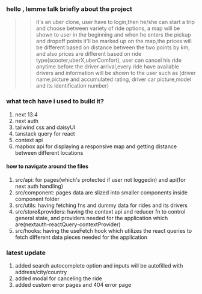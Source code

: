 ### hello , lemme talk briefly about the project

> > it's an uber clone, user have to login,then he/she can start a trip and choose between variety of ride options, a map will be shown to user in the beginning and when he enters the pickup and dropoff points it'll be marked up on the map,the prices will be different based on distance between the two points by km, and also prices are different based on ride type(scooter,uberX,uberComfort), user can cancel his ride anytime before the driver arrival,every ride have available drivers and information will be shown to the user such as (driver name,picture and accumulated rating, driver car picture,model and its identification number)

### what tech have i used to build it?

1. next 13.4
2. next auth
3. tailwind css and daisyUI
4. tanstack query for react
5. context api
6. mapbox api for displaying a responsive map and getting distance between different locations

#### how to navigate around the files

1.  src/api: for pages(which's protected if user not loggedin) and api(for next auth handling)
2.  src/component: pages data are slized into smaller components inside component folder
3.  src/utils: having fetching fns and dummy data for rides and its drivers
4.  src/store&providers: having the context api and reducer fn to control general state, and providers needed for the application which are(nextauth-reactQuery-contextProvider)
5.  src/hooks: having the useFetch hook which utilizes the react queries to fetch different data pieces needed for the application


### latest update

1. added search autocomplete option and inputs will be autofilled with address/city/country
2. added modal for canceling the ride 
3. added custom error pages and 404 error page